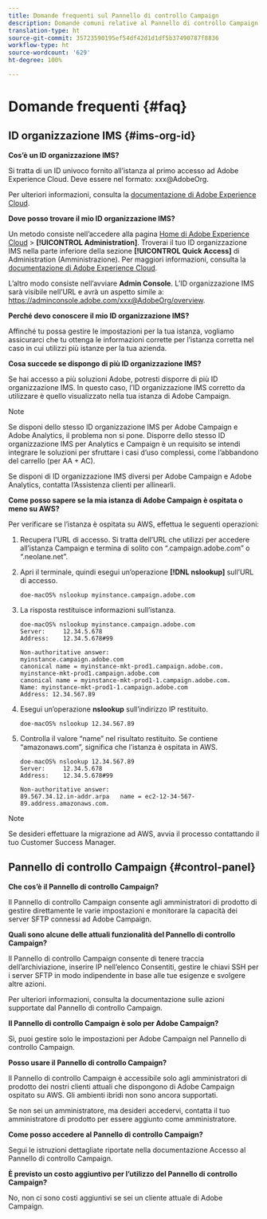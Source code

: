 ```yaml
---
title: Domande frequenti sul Pannello di controllo Campaign
description: Domande comuni relative al Pannello di controllo Campaign
translation-type: ht
source-git-commit: 35723590195ef54df42d1d1df5b37490787f8836
workflow-type: ht
source-wordcount: '629'
ht-degree: 100%

---
```



# Domande frequenti {#faq}

## ID organizzazione IMS {#ims-org-id}

**Cos’è un ID organizzazione IMS?**

Si tratta di un ID univoco fornito all’istanza al primo accesso ad Adobe Experience Cloud. Deve essere nel formato: xxx@AdobeOrg.

Per ulteriori informazioni, consulta la [documentazione di Adobe Experience Cloud](https://marketing.adobe.com/resources/help/it_IT/mcloud/organizations.html).

**Dove posso trovare il mio ID organizzazione IMS?**

Un metodo consiste nell’accedere alla pagina [Home di Adobe Experience Cloud](https://experiencecloud.adobe.com/) > **[!UICONTROL Administration]**. Troverai il tuo ID organizzazione IMS nella parte inferiore della sezione **[!UICONTROL Quick Access]** di Administration (Amministrazione). Per maggiori informazioni, consulta la [documentazione di Adobe Experience Cloud](https://marketing.adobe.com/resources/help/it_IT/mcloud/organizations.html).

L’altro modo consiste nell’avviare **Admin Console**. L’ID organizzazione IMS sarà visibile nell’URL e avrà un aspetto simile a: https://adminconsole.adobe.com/xxx@AdobeOrg/overview.

**Perché devo conoscere il mio ID organizzazione IMS?**

Affinché tu possa gestire le impostazioni per la tua istanza, vogliamo assicurarci che tu ottenga le informazioni corrette per l’istanza corretta nel caso in cui utilizzi più istanze per la tua azienda.

**Cosa succede se dispongo di più ID organizzazione IMS?**

Se hai accesso a più soluzioni Adobe, potresti disporre di più ID organizzazione IMS. In questo caso, l’ID organizzazione IMS corretto da utilizzare è quello visualizzato nella tua istanza di Adobe Campaign.

>[!NOTE]
>
>Se disponi dello stesso ID organizzazione IMS per Adobe Campaign e Adobe Analytics, il problema non si pone. Disporre dello stesso ID organizzazione IMS per Analytics e Campaign è un requisito se intendi integrare le soluzioni per sfruttare i casi d’uso complessi, come l’abbandono del carrello (per AA + AC).
>
>Se disponi di ID organizzazione IMS diversi per Adobe Campaign e Adobe Analytics, contatta l’Assistenza clienti per allinearli.

**Come posso sapere se la mia istanza di Adobe Campaign è ospitata o meno su AWS?**

Per verificare se l’istanza è ospitata su AWS, effettua le seguenti operazioni:

1. Recupera l’URL di accesso. Si tratta dell’URL che utilizzi per accedere all’istanza Campaign e termina di solito con “.campaign.adobe.com” o “.neolane.net”.
1. Apri il terminale, quindi esegui un’operazione **[!DNL nslookup]** sull’URL di accesso.

   `doe-macOS% nslookup myinstance.campaign.adobe.com`

1. La risposta restituisce informazioni sull’istanza.

   ```
   doe-macOS% nslookup myinstance.campaign.adobe.com
   Server:     12.34.5.678
   Address:    12.34.5.678#99
   
   Non-authoritative answer:
   myinstance.campaign.adobe.com
   canonical name = myinstance-mkt-prod1.campaign.adobe.com.
   myinstance-mkt-prod1.campaign.adobe.com
   canonical name = myinstance-mkt-prod1-1.campaign.adobe.com.
   Name: myinstance-mkt-prod1-1.campaign.adobe.com
   Address: 12.34.567.89
   ```

1. Esegui un’operazione **nslookup** sull’indirizzo IP restituito.

   `doe-macOS% nslookup 12.34.567.89`

1. Controlla il valore “name” nel risultato restituito. Se contiene “amazonaws.com”, significa che l’istanza è ospitata in AWS.

   ```
   doe-macOS% nslookup 12.34.567.89
   Server:     12.34.5.678
   Address:    12.34.5.678#99
   
   Non-authoritative answer:
   89.567.34.12.in-addr.arpa   name = ec2-12-34-567-89.address.amazonaws.com.
   ```

>[!NOTE]
>
>Se desideri effettuare la migrazione ad AWS, avvia il processo contattando il tuo Customer Success Manager.

## Pannello di controllo Campaign {#control-panel}

**Che cos’è il Pannello di controllo Campaign?**

Il Pannello di controllo Campaign consente agli amministratori di prodotto di gestire direttamente le varie impostazioni e monitorare la capacità dei server SFTP connessi ad Adobe Campaign.

**Quali sono alcune delle attuali funzionalità del Pannello di controllo Campaign?**

Il Pannello di controllo Campaign consente di tenere traccia dell’archiviazione, inserire IP nell’elenco Consentiti, gestire le chiavi SSH per i server SFTP in modo indipendente in base alle tue esigenze e svolgere altre azioni.

Per ulteriori informazioni, consulta la documentazione sulle azioni supportate dal Pannello di controllo Campaign.

**Il Pannello di controllo Campaign è solo per Adobe Campaign?**

Sì, puoi gestire solo le impostazioni per Adobe Campaign nel Pannello di controllo Campaign.

**Posso usare il Pannello di controllo Campaign?**

Il Pannello di controllo Campaign è accessibile solo agli amministratori di prodotto dei nostri clienti attuali che dispongono di Adobe Campaign ospitato su AWS. Gli ambienti ibridi non sono ancora supportati.

Se non sei un amministratore, ma desideri accedervi, contatta il tuo amministratore di prodotto per essere aggiunto come amministratore.

**Come posso accedere al Pannello di controllo Campaign?**

Segui le istruzioni dettagliate riportate nella documentazione Accesso al Pannello di controllo Campaign.

**È previsto un costo aggiuntivo per l’utilizzo del Pannello di controllo Campaign?**

No, non ci sono costi aggiuntivi se sei un cliente attuale di Adobe Campaign.
